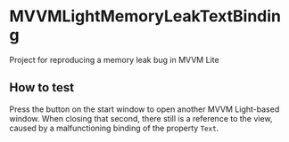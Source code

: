 # MVVMLightMemoryLeakTextBinding
Project for reproducing a memory leak bug in MVVM Lite

## How to test

Press the button on the start window to open another MVVM Light-based window. When closing that second, there still is a reference to the view, caused by a malfunctioning binding of the property `Text`.

